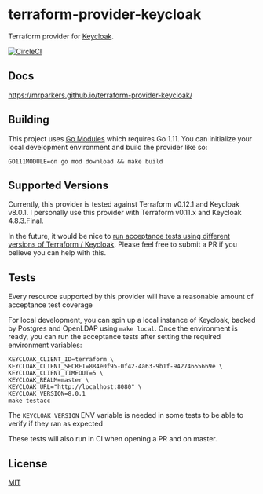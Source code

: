 # terraform-provider-keycloak
Terraform provider for [Keycloak](https://www.keycloak.org/).

[![CircleCI](https://circleci.com/gh/mrparkers/terraform-provider-keycloak.svg?style=svg)](https://circleci.com/gh/mrparkers/terraform-provider-keycloak)

## Docs

https://mrparkers.github.io/terraform-provider-keycloak/

## Building

This project uses [Go Modules](https://github.com/golang/go/wiki/Modules) which requires Go 1.11.
You can initialize your local development environment and build the provider like so:

```
GO111MODULE=on go mod download && make build
```

## Supported Versions

Currently, this provider is tested against Terraform v0.12.1 and Keycloak v8.0.1. I personally use this provider with Terraform v0.11.x and Keycloak 4.8.3.Final.

In the future, it would be nice to [run acceptance tests using different versions of Terraform / Keycloak](https://github.com/mrparkers/terraform-provider-keycloak/issues/111). Please feel free to submit a PR if you believe you can help with this.

## Tests

Every resource supported by this provider will have a reasonable amount of acceptance test coverage

For local development, you can spin up a local instance of Keycloak, backed by Postgres and OpenLDAP using `make local`.
Once the environment is ready, you can run the acceptance tests after setting the required environment variables:

```
KEYCLOAK_CLIENT_ID=terraform \
KEYCLOAK_CLIENT_SECRET=884e0f95-0f42-4a63-9b1f-94274655669e \
KEYCLOAK_CLIENT_TIMEOUT=5 \
KEYCLOAK_REALM=master \
KEYCLOAK_URL="http://localhost:8080" \
KEYCLOAK_VERSION=8.0.1
make testacc
```

The `KEYCLOAK_VERSION` ENV variable is needed in some tests to be able to verify if they ran as expected

These tests will also run in CI when opening a PR and on master.

## License

[MIT](https://github.com/mrparkers/terraform-provider-keycloak/blob/master/LICENSE)
